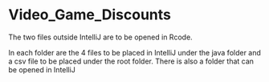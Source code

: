 # Video_Game_Discounts

The two files outside IntelliJ are to be opened in Rcode.

In each folder are the 4 files to be placed in IntelliJ under the java folder and a csv file to be placed under the root folder. There is also a folder that can be opened in IntelliJ
